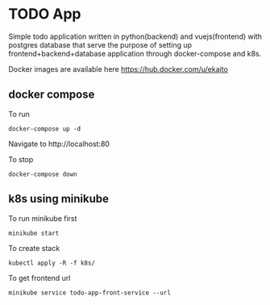 # TODO App

Simple todo application written in python(backend) and vuejs(frontend) with postgres database that serve the purpose of setting up frontend+backend+database application through docker-compose and k8s.

Docker images are available here https://hub.docker.com/u/ekajto

## docker compose

To run

`docker-compose up -d`

Navigate to http://localhost:80

To stop

`docker-compose down`

## k8s using minikube

To run minikube first

`minikube start`

To create stack

`kubectl apply -R -f k8s/`

To get frontend url

`minikube service todo-app-front-service --url`
